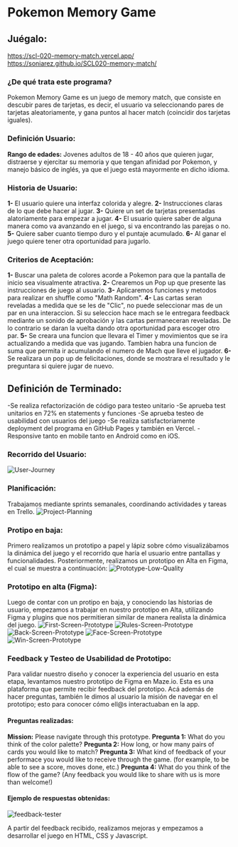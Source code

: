 # Pokemon Memory Game 

## Juégalo:
https://scl-020-memory-match.vercel.app/
https://soniarez.github.io/SCL020-memory-match/ 

### ¿De qué trata este programa?
Pokemon Memory Game es un juego de memory match, que consiste en descubir pares de tarjetas, es decir, el usuario va seleccionando pares de tarjetas aleatoriamente, y gana puntos al hacer match (coincidir dos tarjetas iguales).

### Definición Usuario:
<b>Rango de edades:</b> Jovenes adultos de 18 - 40 años que quieren jugar, distraerse y ejercitar su memoria y que tengan afinidad por Pokemon, y manejo básico de inglés, ya que el juego está mayormente en dicho idioma. 

### Historia de Usuario:
<b>1-</b> El usuario quiere una interfaz colorida y alegre.
<b>2-</b> Instrucciones claras de lo que debe hacer al jugar.
<b>3-</b> Quiere un set de tarjetas presentadas alatoriamente para empezar a jugar.
<b>4-</b> El usuario quiere saber de alguna manera como va avanzando en el juego, si va encontrando las parejas o no.
<b>5-</b> Quiere saber cuanto tiempo duro y el puntaje acumulado.
<b>6-</b> Al ganar el juego quiere tener otra oportunidad para jugarlo.

### Criterios de Aceptación:
<b>1-</b> Buscar una paleta de colores acorde a Pokemon para que la pantalla de inicio sea visualmente atractiva.
<b>2-</b> Crearemos un Pop up que presente las instrucciones de juego al usuario.
<b>3-</b> Aplicaremos funciones y metodos para realizar en shuffle como "Math Random".
<b>4-</b> Las cartas seran reveladas a medida que se les de "Clic", no puede seleccionar mas de un par en una interaccion. Si su seleccion hace mach se le entregara feedback mediante un sonido de aprobación y las cartas permaneceran reveladas. De lo contrario se daran la vuelta dando otra oportunidad para escoger otro par.
<b>5-</b> Se creara una funcion que llevara el Timer y movimientos que se ira actualizando a medida que vas jugando. Tambien habra una funcion de suma que permita ir acumulando el numero de Mach que lleve el jugador.
<b>6-</b> Se realizara un pop up de felicitaciones, donde se mostrara el resultado y le preguntara si quiere jugar de nuevo.

## Definición de Terminado:
-Se realiza refactorización de código para testeo unitario 
-Se aprueba test unitarios en 72% en statements y funciones
-Se aprueba testeo de usabilidad con usuarios del juego
-Se realiza satisfactoriamente deployment del programa en GitHub Pages y también en Vercel.
-Responsive tanto en mobile tanto en Android como en iOS.

### Recorrido del Usuario:
![User-Journey](src/img/user-journey.png)

### Planificación:
Trabajamos mediante sprints semanales, coordinando actividades y tareas en Trello. 
![Project-Planning](src/img/planning-trello.png)

### Protipo en baja:
Primero realizamos un prototipo a papel y lápiz sobre cómo visualizábamos la dinámica del juego y el recorrido que haría el usuario entre pantallas y funcionalidades. Posteriormente, realizamos un prototipo en Alta en Figma, el cual se muestra a continuación:
![Prototype-Low-Quality](src/img/prototipo-baja.jpeg)


### Prototipo en alta (Figma):
Luego de contar con un protipo en baja, y conociendo las historias de usuario, empezamos a trabajar en nuestro prototipo en Alta, utilizando Figma y plugins que nos permitieran similar de manera realista la dinámica del juego. 
![First-Screen-Prototype](src/img/prototipo-alta-1.png)
![Rules-Screen-Prototype](src/img/prototipo-alta-2.png)
![Back-Screen-Prototype](src/img/prototipo-alta-3.png)
![Face-Screen-Prototype](src/img/prototipo-alta-4.png)
![Win-Screen-Prototype](src/img/prototipo-alta-5.png)

### Feedback y Testeo de Usabilidad de Prototipo:
Para validar nuestro diseño y conocer la experiencia del usuario en esta etapa, levantamos nuestro prototipo de Figma en Maze.io. Esta es una plataforma que permite recibir feedback del prototipo. Acá además de hacer preguntas, también le dimos al usuario la misión de navegar en el prototipo; esto para conocer cómo ell@s interactuaban en la app.

#### Preguntas realizadas:
<b>Mission:</b> Please navigate through this prototype.
<b>Pregunta 1:</b> What do you think of the color palette?
<b>Pregunta 2:</b> How long, or how many pairs of cards you would like to match?
<b>Pregunta 3:</b> What kind of feedback of your performace you would like to receive through the game. (for example, to be able to see a score, moves done, etc.)
<b>Pregunta 4:</b> What do you think of the flow of the game? (Any feedback you would like to share with us is more than welcome!)

#### Ejemplo de respuestas obtenidas:
![feedback-tester](src/img/maze-results.png)

A partir del feedback recibido, realizamos mejoras y empezamos a desarrollar el juego en HTML, CSS y Javascript. 